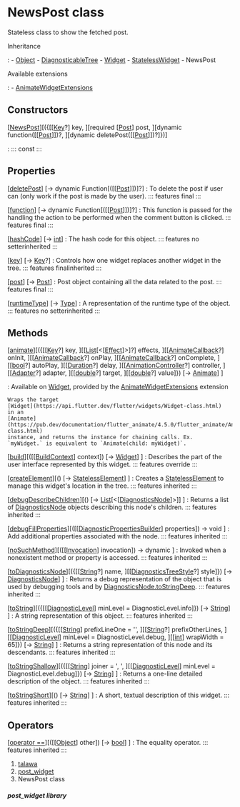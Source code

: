 
<div>

# NewsPost class

</div>


Stateless class to show the fetched post.




Inheritance

:   -   [Object](https://api.flutter.dev/flutter/dart-core/Object-class.html)
    -   [DiagnosticableTree](https://api.flutter.dev/flutter/foundation/DiagnosticableTree-class.html)
    -   [Widget](https://api.flutter.dev/flutter/widgets/Widget-class.html)
    -   [StatelessWidget](https://api.flutter.dev/flutter/widgets/StatelessWidget-class.html)
    -   NewsPost

Available extensions

:   -   [AnimateWidgetExtensions](https://pub.dev/documentation/flutter_animate/4.5.0/flutter_animate/AnimateWidgetExtensions.html)



## Constructors

[[NewsPost](../widgets_post_widget/NewsPost/NewsPost.html)][({[[[Key](https://api.flutter.dev/flutter/foundation/Key-class.html)?] key, ][required [[Post](../models_post_post_model/Post-class.html)] post, ][dynamic function([[[Post](../models_post_post_model/Post-class.html)]])?, ][dynamic deletePost([[[Post](../models_post_post_model/Post-class.html)]])?]})]

:   ::: 
    const
    :::



## Properties

[[deletePost](../widgets_post_widget/NewsPost/deletePost.html)] [→ dynamic Function[([[[Post](../models_post_post_model/Post-class.html)]])]?]
:   To delete the post if user can (only work if the post is made by the
    user).
    ::: features
    final
    :::

[[function](../widgets_post_widget/NewsPost/function.html)] [→ dynamic Function[([[[Post](../models_post_post_model/Post-class.html)]])]?]
:   This function is passed for the handling the action to be performed
    when the comment button is clicked.
    ::: features
    final
    :::

[[hashCode](https://api.flutter.dev/flutter/widgets/Widget/hashCode.html)] [→ [int](https://api.flutter.dev/flutter/dart-core/int-class.html)]
:   The hash code for this object.
    ::: features
    no setterinherited
    :::

[[key](https://api.flutter.dev/flutter/widgets/Widget/key.html)] [→ [Key](https://api.flutter.dev/flutter/foundation/Key-class.html)?]
:   Controls how one widget replaces another widget in the tree.
    ::: features
    finalinherited
    :::

[[post](../widgets_post_widget/NewsPost/post.html)] [→ [Post](../models_post_post_model/Post-class.html)]
:   Post object containing all the data related to the post.
    ::: features
    final
    :::

[[runtimeType](https://api.flutter.dev/flutter/dart-core/Object/runtimeType.html)] [→ [Type](https://api.flutter.dev/flutter/dart-core/Type-class.html)]
:   A representation of the runtime type of the object.
    ::: features
    no setterinherited
    :::



## Methods

[[animate](https://pub.dev/documentation/flutter_animate/4.5.0/flutter_animate/AnimateWidgetExtensions/animate.html)][({[[[Key](https://api.flutter.dev/flutter/foundation/Key-class.html)?] key, ][[[List](https://api.flutter.dev/flutter/dart-core/List-class.html)[\<[[Effect](https://pub.dev/documentation/flutter_animate/4.5.0/flutter_animate/Effect-class.html)]\>]?] effects, ][[[AnimateCallback](https://pub.dev/documentation/flutter_animate/4.5.0/flutter_animate/AnimateCallback.html)?] onInit, ][[[AnimateCallback](https://pub.dev/documentation/flutter_animate/4.5.0/flutter_animate/AnimateCallback.html)?] onPlay, ][[[AnimateCallback](https://pub.dev/documentation/flutter_animate/4.5.0/flutter_animate/AnimateCallback.html)?] onComplete, ][[[bool](https://api.flutter.dev/flutter/dart-core/bool-class.html)?] autoPlay, ][[[Duration](https://api.flutter.dev/flutter/dart-core/Duration-class.html)?] delay, ][[[AnimationController](https://api.flutter.dev/flutter/animation/AnimationController-class.html)?] controller, ][[[Adapter](https://pub.dev/documentation/flutter_animate/4.5.0/flutter_animate/Adapter-class.html)?] adapter, ][[[double](https://api.flutter.dev/flutter/dart-core/double-class.html)?] target, ][[[double](https://api.flutter.dev/flutter/dart-core/double-class.html)?] value]}) [→ [Animate](https://pub.dev/documentation/flutter_animate/4.5.0/flutter_animate/Animate-class.html)] ]

:   Available on
    [Widget](https://api.flutter.dev/flutter/widgets/Widget-class.html),
    provided by the
    [AnimateWidgetExtensions](https://pub.dev/documentation/flutter_animate/4.5.0/flutter_animate/AnimateWidgetExtensions.html)
    extension

    Wraps the target
    [Widget](https://api.flutter.dev/flutter/widgets/Widget-class.html)
    in an
    [Animate](https://pub.dev/documentation/flutter_animate/4.5.0/flutter_animate/Animate-class.html)
    instance, and returns the instance for chaining calls. Ex.
    `myWidget.` is equivalent to `Animate(child: myWidget)`.

[[build](../widgets_post_widget/NewsPost/build.html)][([[[BuildContext](https://api.flutter.dev/flutter/widgets/BuildContext-class.html)] context]) [→ [Widget](https://api.flutter.dev/flutter/widgets/Widget-class.html)] ]
:   Describes the part of the user interface represented by this widget.
    ::: features
    override
    :::

[[createElement](https://api.flutter.dev/flutter/widgets/StatelessWidget/createElement.html)][() [→ [StatelessElement](https://api.flutter.dev/flutter/widgets/StatelessElement-class.html)] ]
:   Creates a
    [StatelessElement](https://api.flutter.dev/flutter/widgets/StatelessElement-class.html)
    to manage this widget\'s location in the tree.
    ::: features
    inherited
    :::

[[debugDescribeChildren](https://api.flutter.dev/flutter/foundation/DiagnosticableTree/debugDescribeChildren.html)][() [→ [List](https://api.flutter.dev/flutter/dart-core/List-class.html)[\<[[DiagnosticsNode](https://api.flutter.dev/flutter/foundation/DiagnosticsNode-class.html)]\>]] ]
:   Returns a list of
    [DiagnosticsNode](https://api.flutter.dev/flutter/foundation/DiagnosticsNode-class.html)
    objects describing this node\'s children.
    ::: features
    inherited
    :::

[[debugFillProperties](https://api.flutter.dev/flutter/widgets/Widget/debugFillProperties.html)][([[[DiagnosticPropertiesBuilder](https://api.flutter.dev/flutter/foundation/DiagnosticPropertiesBuilder-class.html)] properties]) → void ]
:   Add additional properties associated with the node.
    ::: features
    inherited
    :::

[[noSuchMethod](https://api.flutter.dev/flutter/dart-core/Object/noSuchMethod.html)][([[[Invocation](https://api.flutter.dev/flutter/dart-core/Invocation-class.html)] invocation]) → dynamic ]
:   Invoked when a nonexistent method or property is accessed.
    ::: features
    inherited
    :::

[[toDiagnosticsNode](https://api.flutter.dev/flutter/foundation/DiagnosticableTree/toDiagnosticsNode.html)][({[[[String](https://api.flutter.dev/flutter/dart-core/String-class.html)?] name, ][[[DiagnosticsTreeStyle](https://api.flutter.dev/flutter/foundation/DiagnosticsTreeStyle.html)?] style]}) [→ [DiagnosticsNode](https://api.flutter.dev/flutter/foundation/DiagnosticsNode-class.html)] ]
:   Returns a debug representation of the object that is used by
    debugging tools and by
    [DiagnosticsNode.toStringDeep](https://api.flutter.dev/flutter/foundation/DiagnosticsNode/toStringDeep.html).
    ::: features
    inherited
    :::

[[toString](https://api.flutter.dev/flutter/foundation/Diagnosticable/toString.html)][({[[[DiagnosticLevel](https://api.flutter.dev/flutter/foundation/DiagnosticLevel.html)] minLevel = DiagnosticLevel.info]}) [→ [String](https://api.flutter.dev/flutter/dart-core/String-class.html)] ]
:   A string representation of this object.
    ::: features
    inherited
    :::

[[toStringDeep](https://api.flutter.dev/flutter/foundation/DiagnosticableTree/toStringDeep.html)][({[[[String](https://api.flutter.dev/flutter/dart-core/String-class.html)] prefixLineOne = \'\', ][[[String](https://api.flutter.dev/flutter/dart-core/String-class.html)?] prefixOtherLines, ][[[DiagnosticLevel](https://api.flutter.dev/flutter/foundation/DiagnosticLevel.html)] minLevel = DiagnosticLevel.debug, ][[[int](https://api.flutter.dev/flutter/dart-core/int-class.html)] wrapWidth = 65]}) [→ [String](https://api.flutter.dev/flutter/dart-core/String-class.html)] ]
:   Returns a string representation of this node and its descendants.
    ::: features
    inherited
    :::

[[toStringShallow](https://api.flutter.dev/flutter/foundation/DiagnosticableTree/toStringShallow.html)][({[[[String](https://api.flutter.dev/flutter/dart-core/String-class.html)] joiner = \', \', ][[[DiagnosticLevel](https://api.flutter.dev/flutter/foundation/DiagnosticLevel.html)] minLevel = DiagnosticLevel.debug]}) [→ [String](https://api.flutter.dev/flutter/dart-core/String-class.html)] ]
:   Returns a one-line detailed description of the object.
    ::: features
    inherited
    :::

[[toStringShort](https://api.flutter.dev/flutter/widgets/Widget/toStringShort.html)][() [→ [String](https://api.flutter.dev/flutter/dart-core/String-class.html)] ]
:   A short, textual description of this widget.
    ::: features
    inherited
    :::



## Operators

[[operator ==](https://api.flutter.dev/flutter/widgets/Widget/operator_equals.html)][([[[Object](https://api.flutter.dev/flutter/dart-core/Object-class.html)] other]) [→ [bool](https://api.flutter.dev/flutter/dart-core/bool-class.html)] ]
:   The equality operator.
    ::: features
    inherited
    :::







1.  [talawa](../index.html)
2.  [post_widget](../widgets_post_widget/)
3.  NewsPost class

##### post_widget library







